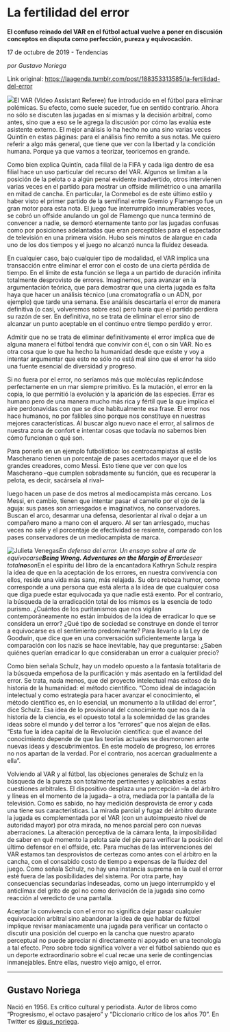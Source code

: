 # La fertilidad del error

**El confuso reinado del VAR en el fútbol actual vuelve a poner en discusión conceptos en disputa como perfección, pureza y equivocación.**

17 de octubre de 2019 - Tendencias

_por Gustavo Noriega_

Link original: https://laagenda.tumblr.com/post/188353313585/la-fertilidad-del-error

![](https://64.media.tumblr.com/aac3a4e0d97e52f8bd0b6733050e5155/b68ce23a5af2fc73-b7/s500x750/67b5d52b00969cca90bddb9c2f870481d76f021d.jpg)El VAR (Video
Assistant Referee) fue introducido en el fútbol para eliminar polémicas. Su
efecto, como suele suceder, fue en sentido contrario. Ahora no sólo se discuten
las jugadas en sí mismas y la decisión arbitral, como antes, sino que a eso se
le agrega la discusión por cómo las evalúa este asistente externo. El mejor
análisis lo ha hecho no una sino varias veces Quintín en estas páginas: para el
análisis fino remito a sus notas. Me quiero referir a algo más general, que
tiene que ver con la libertad y la condición humana. Porque ya que vamos a
teorizar, teoricemos en grande.

Como bien explica
Quintín, cada filial de la FIFA y cada liga dentro de esa filial hace un uso
particular del recurso del VAR. Algunos se limitan a la posición de la pelota o
a algún penal evidente inadvertido, otros intervienen varias veces en el
partido para mostrar un offside milimétrico o una amarilla en mitad de cancha.
En particular, la Conmebol es de este último estilo y haber visto el primer
partido de la semifinal entre Gremio y Flamengo fue un gran motor para esta
nota. El juego fue interrumpido innumerables veces, se cobró un offside
anulando un gol de Flamengo que nunca terminó de convencer a nadie, se demoró
eternamente tanto por las jugadas confusas como por posiciones adelantadas que
eran perceptibles para el espectador de televisión en una primera visión. Hubo seis
minutos de alargue en cada uno de los dos tiempos y el juego no alcanzó nunca
la fluidez deseada.

En cualquier
caso, bajo cualquier tipo de modalidad, el VAR implica una transacción entre
eliminar el error con el costo de una cierta pérdida de tiempo. En el límite de
esta función se llega a un partido de duración infinita totalmente desprovisto
de errores. Imaginemos, para avanzar en la argumentación teórica, que para
demostrar que una cierta jugada es falta haya que hacer un análisis técnico
(una cromatografía o un ADN, por ejemplo) que tarde una semana. Ese análisis
descartaría el error de manera definitiva (o casi, volveremos sobre eso) pero
haría que el partido perdiera su razón de ser. En definitiva, no se trata de
eliminar el error sino de alcanzar un punto aceptable en el continuo entre
tiempo perdido y error.

Admitir que no se
trata de eliminar definitivamente el error implica que de alguna manera el
fútbol tendrá que convivir con él, con o sin VAR. No es otra cosa que lo que ha
hecho la humanidad desde que existe y voy a intentar argumentar que esto no sólo
no está mal sino que el error ha sido una fuente esencial de diversidad y
progreso.

Si no fuera por
el error, no seríamos más que moléculas replicándose perfectamente en un mar
siempre primitivo. Es la mutación, el error en la copia, lo que permitió la
evolución y la aparición de las especies. Errar es humano pero de una manera
mucho más rica y fértil que la que implica el aire perdonavidas con que se dice
habitualmente esa frase. El error nos hace humanos, no por falibles sino porque
nos constituye en nuestras mejores características. Al buscar algo nuevo nace
el error, al salirnos de nuestra zona de confort e intentar cosas que todavía
no sabemos bien cómo funcionan o qué son.

Para ponerlo en
un ejemplo futbolístico: los centrocampistas al estilo Mascherano tienen un
porcentaje de pases acertados mayor que el de los grandes creadores, como Messi.
Esto tiene que ver con que los Mascherano –que cumplen sobradamente su función,
que es recuperar la pelota, es decir, sacársela al rival–

luego hacen un pase de
dos metros al mediocampista más cercano. Los Messi, en cambio, tienen que
intentar pasar el camello por el ojo de la aguja: sus pases son arriesgados e
imaginativos, no conservadores. Buscan el arco, desarmar una defensa,
desorientar al rival o dejar a un compañero mano a mano con el arquero. Al ser
tan arriesgado, muchas veces no sale y el porcentaje de efectividad se
resiente, comparado con los pases conservadores de un mediocampista de marca.

![Julieta Venegas](https://64.media.tumblr.com/93dcc541010cc83eea06a740d43e2f75/b68ce23a5af2fc73-92/s250x400/1bd48fa1db2bdf8f4dcbb8c3251cc44f4fbb18bb.jpg)*En defensa del error. Un ensayo sobre el arte de
equivocarse**Being Wrong. Adventures on the Margin of Error**desear* *total**no**son*En el espíritu del
libro de la encantadora Kathryn Schulz respira la idea de que en la aceptación
de los errores, en nuestra convivencia con ellos, reside una vida más sana, más
relajada. Su obra reboza humor, como corresponde a una persona que está alerta
a la idea de que cualquier cosa que diga puede estar equivocada ya que nadie
está exento. Por el contrario, la búsqueda de la erradicación total de los mismos
es la esencia de todo purismo. ¿Cuántos de los puritanismos que nos vigilan
contemporáneamente no están imbuidos de la idea de erradicar lo que se
considera un error? ¿Qué tipo de sociedad se construye en donde el terror a
equivocarse es el sentimiento predominante? Para llevarlo a la Ley de Goodwin,
que dice que en una conversación suficientemente larga la comparación con los
nazis se hace inevitable, hay que preguntarse: ¿Saben quiénes querían erradicar
lo que consideraban un error a cualquier precio?

Como bien señala
Schulz, hay un modelo opuesto a la fantasía totalitaria de la búsqueda empeñosa
de la purificación y más asentado en la fertilidad del error. Se trata, nada
menos, que del proyecto intelectual más exitoso de la historia de la humanidad:
el método científico. “Como ideal de indagación intelectual y como estrategia
para hacer avanzar el conocimiento, el método científico es, en lo esencial, un
monumento a la utilidad del error”, dice Schulz. Esa idea de lo provisional del
conocimiento que nos da la historia de la ciencia, es el opuesto total a la
solemnidad de las grandes ideas sobre el mundo y del terror a los “errores” que
nos alejan de ellas. “Esta fue la idea capital de la Revolución científica: que
el avance del conocimiento depende de que las teorías actuales se desmoronen
ante nuevas ideas y descubrimientos. En este modelo de progreso, los errores no
nos apartan de la verdad. Por el contrario, nos acercan gradualmente a ella”.

Volviendo al VAR
y al fútbol, las objeciones generales de Schulz en la búsqueda de la pureza son
totalmente pertinentes y aplicables a estas cuestiones arbitrales. El dispositivo
desplaza una percepción –la del árbitro y líneas en el momento de la jugada– a
otra, mediada por la pantalla de la televisión. Como es sabido, no hay medición
desprovista de error y cada una tiene sus características. La mirada parcial y
fugaz del árbitro durante la jugada es complementada por el VAR (con un autoimpuesto
nivel de autoridad mayor) por otra mirada, no menos parcial pero con nuevas
aberraciones. La alteración perceptiva de la cámara lenta, la imposibilidad de
saber en qué momento la pelota sale del pie para verificar la posición del
último defensor en el offside, etc. Para muchas de las intervenciones del VAR
estamos tan desprovistos de certezas como antes con el árbitro en la cancha, con
el consabido costo de tiempo a expensas de la fluidez del juego. Como señala
Schulz, no hay una instancia suprema en la cual el error esté fuera de las
posibilidades del sistema. Por otra parte, hay consecuencias secundarias
indeseadas, como un juego interrumpido y el anticlímax del grito de gol no como
derivación de la jugada sino como reacción al veredicto de una pantalla.

Aceptar la
convivencia con el error no significa dejar pasar cualquier equivocación
arbitral sino abandonar la idea de que hablar de fútbol implique revisar
maníacamente una jugada para verificar un contacto o discutir una posición del
cuerpo en la cancha que nuestro aparato perceptual no puede apreciar ni
directamente ni apoyado en una tecnología a tal efecto. Pero sobre todo
significa volver a ver el fútbol sabiendo que es un deporte extraordinario
sobre el cual recae una serie de contingencias inmanejables. Entre ellas,
nuestro viejo amigo, el error.



---

Gustavo Noriega
---------------

 Nació en 1956. Es crítico cultural y periodista. Autor de libros como “Progresismo, el octavo pasajero” y “Diccionario crítico de los años 70”. En Twitter es [@gus\_noriega](https://twitter.com/gus_noriega). 

